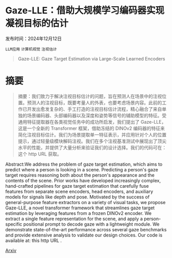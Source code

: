 # Gaze-LLE：借助大规模学习编码器实现凝视目标的估计

发布时间：2024年12月12日

`LLM应用` `计算机视觉` `注视估计`

> Gaze-LLE: Gaze Target Estimation via Large-Scale Learned Encoders

# 摘要

> 摘要：我们致力于解决注视目标估计的问题，旨在预测人在场景中的注视位置。预测人的注视目标，既要考量人的外表，也要考虑场景内容。此前的工作已开发出愈发复杂的、手工打造的注视目标估计流程，精心融合了来自单独的场景编码器、头部编码器以及深度和姿势等信号的辅助模型的特征。受通用特征提取器在各类视觉任务中的成功所启发，我们提出了 Gaze-LLE，这是一个全新的 Transformer 框架，借助冻结的 DINOv2 编码器的特征来简化注视目标估计。我们为场景提取单一特征表示，并应用针对个人的位置提示，通过轻量级模块解码注视。我们在多个注视基准测试中展现出了顶尖水平的性能，并提供了大量分析来验证我们的设计选择。我们的代码可在：这个 http URL 获取。

> 
Abstract:We address the problem of gaze target estimation, which aims to predict where a person is looking in a scene. Predicting a person's gaze target requires reasoning both about the person's appearance and the contents of the scene. Prior works have developed increasingly complex, hand-crafted pipelines for gaze target estimation that carefully fuse features from separate scene encoders, head encoders, and auxiliary models for signals like depth and pose. Motivated by the success of general-purpose feature extractors on a variety of visual tasks, we propose Gaze-LLE, a novel transformer framework that streamlines gaze target estimation by leveraging features from a frozen DINOv2 encoder. We extract a single feature representation for the scene, and apply a person-specific positional prompt to decode gaze with a lightweight module. We demonstrate state-of-the-art performance across several gaze benchmarks and provide extensive analysis to validate our design choices. Our code is available at: this http URL .
    

[Arxiv](https://arxiv.org/pdf/2412.09586)